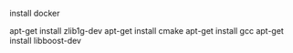 install docker

apt-get install zlib1g-dev
apt-get install cmake
apt-get install gcc
apt-get install libboost-dev
